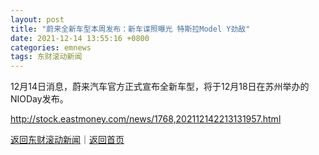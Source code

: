 ```yaml
---
layout: post
title: "蔚来全新车型本周发布：新车谍照曝光 特斯拉Model Y劲敌"
date: 2021-12-14 13:55:16 +0800
categories: emnews
tags: 东财滚动新闻
---
```


12月14日消息，蔚来汽车官方正式宣布全新车型，将于12月18日在苏州举办的NIODay发布。

<http://stock.eastmoney.com/news/1768,202112142213131957.html>

[返回东财滚动新闻](//finews.withounder.com/emnews/)｜[返回首页](//finews.withounder.com/)